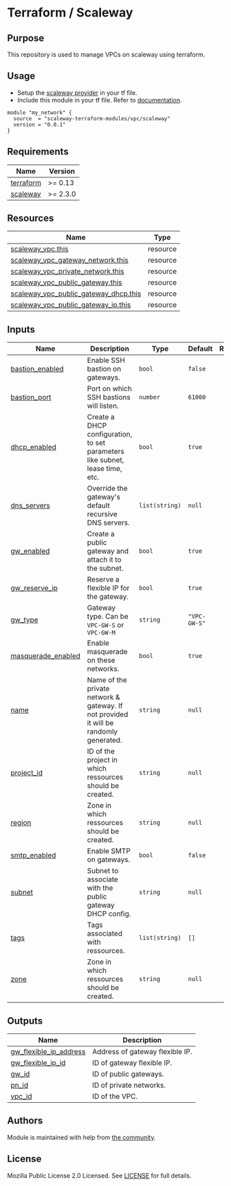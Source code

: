 # Terraform / Scaleway

## Purpose

This repository is used to manage VPCs on scaleway using terraform.

## Usage

- Setup the [scaleway provider](https://www.terraform.io/docs/providers/scaleway/index.html) in your tf file.
- Include this module in your tf file. Refer to [documentation](https://www.terraform.io/docs/modules/sources.html#generic-git-repository).

```hcl
module "my_network" {
  source  = "scaleway-terraform-modules/vpc/scaleway"
  version = "0.0.1"
}
```

<!-- BEGIN_TF_DOCS -->
## Requirements

| Name | Version |
|------|---------|
| <a name="requirement_terraform"></a> [terraform](#requirement_terraform) | >= 0.13 |
| <a name="requirement_scaleway"></a> [scaleway](#requirement_scaleway) | >= 2.3.0 |

## Resources

| Name | Type |
|------|------|
| [scaleway_vpc.this](https://registry.terraform.io/providers/scaleway/scaleway/latest/docs/resources/vpc) | resource |
| [scaleway_vpc_gateway_network.this](https://registry.terraform.io/providers/scaleway/scaleway/latest/docs/resources/vpc_gateway_network) | resource |
| [scaleway_vpc_private_network.this](https://registry.terraform.io/providers/scaleway/scaleway/latest/docs/resources/vpc_private_network) | resource |
| [scaleway_vpc_public_gateway.this](https://registry.terraform.io/providers/scaleway/scaleway/latest/docs/resources/vpc_public_gateway) | resource |
| [scaleway_vpc_public_gateway_dhcp.this](https://registry.terraform.io/providers/scaleway/scaleway/latest/docs/resources/vpc_public_gateway_dhcp) | resource |
| [scaleway_vpc_public_gateway_ip.this](https://registry.terraform.io/providers/scaleway/scaleway/latest/docs/resources/vpc_public_gateway_ip) | resource |

## Inputs

| Name | Description | Type | Default | Required |
|------|-------------|------|---------|:--------:|
| <a name="input_bastion_enabled"></a> [bastion_enabled](#input_bastion_enabled) | Enable SSH bastion on gateways. | `bool` | `false` | no |
| <a name="input_bastion_port"></a> [bastion_port](#input_bastion_port) | Port on which SSH bastions will listen. | `number` | `61000` | no |
| <a name="input_dhcp_enabled"></a> [dhcp_enabled](#input_dhcp_enabled) | Create a DHCP configuration, to set parameters like subnet, lease time, etc. | `bool` | `true` | no |
| <a name="input_dns_servers"></a> [dns_servers](#input_dns_servers) | Override the gateway's default recursive DNS servers. | `list(string)` | `null` | no |
| <a name="input_gw_enabled"></a> [gw_enabled](#input_gw_enabled) | Create a public gateway and attach it to the subnet. | `bool` | `true` | no |
| <a name="input_gw_reserve_ip"></a> [gw_reserve_ip](#input_gw_reserve_ip) | Reserve a flexible IP for the gateway. | `bool` | `true` | no |
| <a name="input_gw_type"></a> [gw_type](#input_gw_type) | Gateway type. Can be `VPC-GW-S` or `VPC-GW-M` | `string` | `"VPC-GW-S"` | no |
| <a name="input_masquerade_enabled"></a> [masquerade_enabled](#input_masquerade_enabled) | Enable masquerade on these networks. | `bool` | `true` | no |
| <a name="input_name"></a> [name](#input_name) | Name of the private network & gateway. If not provided it will be randomly generated. | `string` | `null` | no |
| <a name="input_project_id"></a> [project_id](#input_project_id) | ID of the project in which ressources should be created. | `string` | `null` | no |
| <a name="input_region"></a> [region](#input_region) | Zone in which ressources should be created. | `string` | `null` | no |
| <a name="input_smtp_enabled"></a> [smtp_enabled](#input_smtp_enabled) | Enable SMTP on gateways. | `bool` | `false` | no |
| <a name="input_subnet"></a> [subnet](#input_subnet) | Subnet to associate with the public gateway DHCP config. | `string` | `null` | no |
| <a name="input_tags"></a> [tags](#input_tags) | Tags associated with ressources. | `list(string)` | `[]` | no |
| <a name="input_zone"></a> [zone](#input_zone) | Zone in which ressources should be created. | `string` | `null` | no |

## Outputs

| Name | Description |
|------|-------------|
| <a name="output_gw_flexible_ip_address"></a> [gw_flexible_ip_address](#output_gw_flexible_ip_address) | Address of gateway flexible IP. |
| <a name="output_gw_flexible_ip_id"></a> [gw_flexible_ip_id](#output_gw_flexible_ip_id) | ID of gateway flexible IP. |
| <a name="output_gw_id"></a> [gw_id](#output_gw_id) | ID of public gateways. |
| <a name="output_pn_id"></a> [pn_id](#output_pn_id) | ID of private networks. |
| <a name="output_vpc_id"></a> [vpc_id](#output_vpc_id) | ID of the VPC. |
<!-- END_TF_DOCS -->

## Authors

Module is maintained with help from [the community](https://github.com/scaleway-terraform-modules/terraform-scaleway-vpc/graphs/contributors).

## License

Mozilla Public License 2.0 Licensed. See [LICENSE](https://github.com/scaleway-terraform-modules/terraform-scaleway-vpc/tree/master/LICENSE) for full details.
